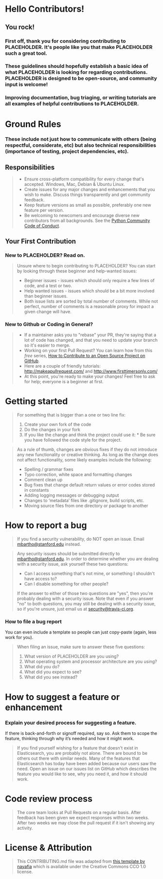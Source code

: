 # Hello Contributors!

## You rock! 

### First off, thank you for considering contributing to PLACEHOLDER. It's people like you that make PLACEHOLDER such a great tool.

### These guidelines should hopefully establish a basic idea of what PLACEHOLDER is looking for regarding contributions. PLACEHOLDER is designed to be open-source, and community input is welcome!

### Improving documentation, bug triaging, or writing tutorials are all examples of helpful contributions to PLACEHOLDER.


# Ground Rules

### These include not just how to communicate with others (being respectful, considerate, etc) but also technical responsibilities (importance of testing, project dependencies, etc). 

## Responsibilities

> * Ensure cross-platform compatibility for every change that's accepted. Windows, Mac, Debian & Ubuntu Linux.
> * Create issues for any major changes and enhancements that you wish to make. Discuss things transparently and get community feedback.
> * Keep feature versions as small as possible, preferably one new feature per version.
> * Be welcoming to newcomers and encourage diverse new contributors from all backgrounds. See the [Python Community Code of Conduct](https://www.python.org/psf/codeofconduct/).

## Your First Contribution

### New to PLACEHOLDER? Read on. 

> Unsure where to begin contributing to PLACEHOLDER? You can start by looking through these beginner and help-wanted issues:
> * Beginner issues - issues which should only require a few lines of code, and a test or two.
> * Help wanted issues - issues which should be a bit more involved than beginner issues.
> * Both issue lists are sorted by total number of comments. While not perfect, number of comments is a reasonable proxy for impact a given change will have.

### New to Github or Coding in General? 
> * If a maintainer asks you to "rebase" your PR, they're saying that a lot of code has changed, and that you need to update your branch so it's easier to merge.
> * Working on your first Pull Request? You can learn how from this *free* series, [How to Contribute to an Open Source Project on GitHub](https://egghead.io/series/how-to-contribute-to-an-open-source-project-on-github).
> * Here are a couple of friendly tutorials: http://makeapullrequest.com/ and http://www.firsttimersonly.com/
> * At this point, you're ready to make your changes! Feel free to ask for help; everyone is a beginner at first.

# Getting started

>For something that is bigger than a one or two line fix:
>1. Create your own fork of the code
>2. Do the changes in your fork
>3. If you like the change and think the project could use it:
    * Be sure you have followed the code style for the project.
  
>As a rule of thumb, changes are obvious fixes if they do not introduce any new functionality or creative thinking. As long as the change does not affect functionality, some likely examples include the following:
>* Spelling / grammar fixes
>* Typo correction, white space and formatting changes
>* Comment clean up
>* Bug fixes that change default return values or error codes stored in constants
>* Adding logging messages or debugging output
>* Changes to ‘metadata’ files like .gitignore, build scripts, etc.
>* Moving source files from one directory or package to another

# How to report a bug
> If you find a security vulnerability, do NOT open an issue. Email mbartho@stanford.edu instead.

> Any security issues should be submitted directly to mbartho@stanford.edu. In order to determine whether you are dealing with a security issue, ask yourself these two questions:
> * Can I access something that's not mine, or something I shouldn't have access to?
> * Can I disable something for other people?
>
> If the answer to either of those two questions are "yes", then you're probably dealing with a security issue. Note that even if you answer "no" to both questions, you may still be dealing with a security issue, so if you're unsure, just email us at security@travis-ci.org.

### How to file a bug report
You can even include a template so people can just copy-paste (again, less work for you).

> When filing an issue, make sure to answer these five questions:
>
> 1. What version of PLACEHOLDER are you using?
> 2. What operating system and processor architecture are you using?
> 3. What did you do?
> 4. What did you expect to see?
> 5. What did you see instead?


# How to suggest a feature or enhancement
### Explain your desired process for suggesting a feature.
If there is back-and-forth or signoff required, say so. Ask them to scope the feature, thinking through why it’s needed and how it might work.

> If you find yourself wishing for a feature that doesn't exist in Elasticsearch, you are probably not alone. There are bound to be others out there with similar needs. Many of the features that Elasticsearch has today have been added because our users saw the need. Open an issue on our issues list on GitHub which describes the feature you would like to see, why you need it, and how it should work.

# Code review process

> The core team looks at Pull Requests on a regular basis.
> After feedback has been given we expect responses within two weeks. After two weeks we may close the pull request if it isn't showing any activity.

# License & Attribution

> This CONTRIBUTING.md file was adapted from [this template by nayafia](https://github.com/nayafia/contributing-template) which is available under the Creative Commons CCO 1.0 license. 




